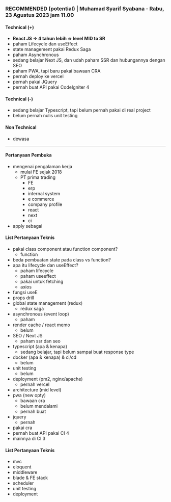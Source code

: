 ### **RECOMMENDED (potential)** | Muhamad Syarif Syabana - Rabu, 23 Agustus 2023 jam 11.00

#### Technical (+) 

- **React JS => 4 tahun lebih => level MID to SR**  
- paham Lifecycle dan useEffect
- state management pakai Redux Saga
- paham Asynchronous
- sedang belajar Next JS, dan udah paham SSR dan hubungannya dengan SEO
- paham PWA, tapi baru pakai bawaan CRA
- pernah deploy ke vercel
- pernah pakai JQuery
- pernah buat API pakai CodeIgniter 4

#### Technical (-)  

- sedang belajar Typescript, tapi belum pernah pakai di real project
- belum pernah nulis unit testing

#### Non Technical  

- dewasa

---

#### Pertanyaan Pembuka

- mengenai pengalaman kerja
	- mulai FE sejak 2018
	- PT prima trading
		- FE  
		- erp
		- internal system
		- e commerce
		- company profile
		- react
		- next
		- ci
- apply sebagai


#### List Pertanyaan Teknis

- pakai class component atau function component?
	- function
- beda pembuatan state pada class vs function?  
- apa itu lifecycle dan useEffect?
	- paham lifecycle
	- paham useeffect
	- pakai untuk fetching
	- axios
- fungsi useE 
- props drill  
- global state management (redux)  
	- redux saga
- asynchronous (event loop)  
	- paham
- render cache / react memo  
	- belum
- SEO / Next JS  
	- paham ssr dan seo
- typescript (apa & kenapa)  
	- sedang belajar, tapi belum sampai buat response type
- docker (apa & kenapa) & ci/cd  
	- belum
- unit testing  
	- belum
- deployment (pm2, nginx/apache)  
	- pernah vercel
- architecture (mid level)  
- pwa (new opty)
	- bawaan cra
	- belum mendalami
	- pernah buat
- jquery
	- pernah
- pakai cra
- pernah buat API pakai CI 4
- mainnya di CI 3



#### List Pertanyaan Teknis

- mvc
- eloquent
- middleware
- blade & FE stack
- scheduler
- unit testing
- deployment